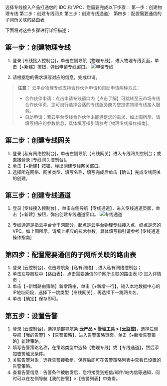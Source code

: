 选择专线接入产品打通您的 IDC 和 VPC，您需要完成以下步骤：
第一步：创建物理专线 
第二步：创建专线网关
第三步：创建专线通道）
第四步：配置需要通信的子网所关联的路由表

下面将对这些步骤进行详细描述：
## 第一步：创建物理专线
1. 登录 [专线接入控制台]，单击左侧导航【物理专线】，进入物理专线页面，单击【+新建】按钮，弹出申请专线窗口。
![申请专线](http://imgcache.tce.fsphere.cn/static/mc.qcloudimg.com/static/img/6e9bd0383e2a6b5eb94363724e920363/image.png)

2. 请根据您的需求填写对应的信息，完成申请。
> **注意：**
>云平台物理专线支持合作伙伴申请和自助申请两种方式：
>- 合作伙伴申请：点击申请专线窗口内【点击了解】可跳转至云市场专线合作伙伴页，您可自行选择合适的专线服务商为您提供物理专线接入服务。
>- 自助申请：若云平台专线合作伙伴未能满足您的需求，如上图所示，请填写相应的参数信息，具体填写指引请参考 [物理专线操作指南]。     

## 第二步：创建专线网关
1. 登录 [私有网络控制台]，单击左侧导航【专线网关】进入专线网关控制台；或直接登录 [专线网关控制台]。
2. 单击【+新建】按钮，弹出创建专线网关窗口。
3. 选择所在网络、网关类型、填写名称，填写完成后单击【确认】完成专线网关的创建。

## 第三步：创建专线通道
1. 登录 [专线接入控制台] ，单击左侧导航【专线通道】，进入专线通道页面，单击【+新建】按钮，弹出创建专线通道窗口。
![专线通道](http://imgcache.tce.fsphere.cn/static/mc.qcloudimg.com/static/img/b69e06ac7f31047944cc622334993f8a/image.png)

2. 专线通道是指云平台骨干网部分，起点是云平台物理专线接入点，终点是您的 VPC。如上图所示，请填上相应的技术参数，具体填写指引请参考 [专线通道操作指南]

## 第四步：配置需要通信的子网所关联的路由表
1. 登录 [云控制台]，点击导航条【私有网络】, 进入私有网络控制台；
2. 单击左导航栏中【路由表】，点击需要通信的子网所关联的路由表 ID 进入详情页；
3. 单击【+新增路由策略】新增路由，单击【+新增一行】，输入本地数据中心的IP地址网段，选择下一跳类型【专线网关】，再选择下一跳网关名。
4. 单击【确定】保存即可。

## 第五步：设置告警
1. 登录 [云控制台]，选择顶部导航条 **云产品 > 管理工具 > [云监控]**，选择左侧导航【我的告警】>【告警策略】，进入告警策略页面。单击【+新增告警策略】新建策略。
2. 填写告警策略名称，在策略类型中选择【物理专线】或【专线通道】，然后添加告警触发条件。
3. 关联告警对象：选择告警接收组，保存后即可在告警策略列表中查看已设置的告警策略。
4. 查看告警信息：告警条件被触发后，您将接受到短信/邮件/站内信等通知，同时可以在左侧导航【我的告警】>【告警列表】中查看。

